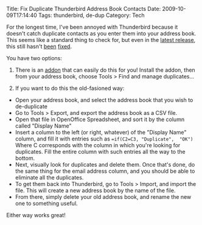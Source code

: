 Title: Fix Duplicate Thunderbird Address Book Contacts
Date: 2009-10-09T17:14:40
Tags: thunderbird, de-dup
Category: Tech


For the longest time, I've been annoyed with Thunderbird because it doesn't catch duplicate contacts as you enter them into your address book. This seems like a standard thing to check for, but even in the <a href="http://www.mozillamessaging.com/en-US/thunderbird/3.0b4/">latest release</a>, this still hasn't <a href="https://bugzilla.mozilla.org/show_bug.cgi?id=129393">been</a> <a href="https://bugzilla.mozilla.org/show_bug.cgi?id=45946">fixed</a>.

You have two options:

1. There is an <a href="https://addons.thunderbird.net/en-us/thunderbird/addon/duplicate-contacts-manager/">addon</a> that can easily do this for you! Install the addon, then from your address book, choose Tools > Find and manage duplicates...

2. If you want to do this the old-fasioned way:
 - Open your address book, and select the address book that you wish to de-duplicate
 - Go to Tools > Export, and export the address book as a CSV file.
 - Open that file in OpenOffice Spreadsheet, and sort it by the column called "Display Name"
 - Insert a column to the left (or right, whatever) of the "Display Name" 
 column, and fill it with entries such as `=if(C2=C3, "Duplicate", 
 "OK")` Where C corresponds with the column in which you're looking for 
 duplicates. Fill the entire column with such entries all the way to the bottom.
 - Next, visually look for duplicates and delete them. Once that's done, do the same thing for the email address column, and you should be able to eliminate all the duplicates.
 - To get them back into Thunderbird, go to Tools > Import, and import the file. This will create a new address book by the name of the file.
 - From there, simply delete your old address book, and rename the new one to something useful.

Either way works great!
